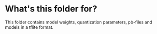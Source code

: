 # What's this folder for?

This folder contains model weights, quantization parameters, pb-files and models in a tflite format.